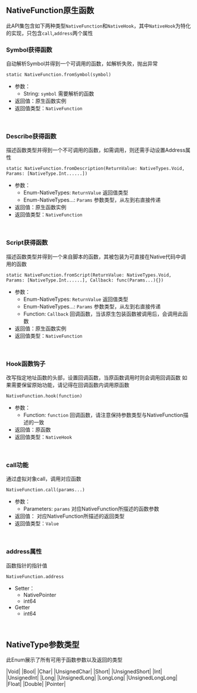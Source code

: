 ## NativeFunction原生函数

此API集包含如下两种类型`NativeFunction`和`NativeHook`，其中`NativeHook`为特化的实现，只包含`call`,`address`两个属性

### Symbol获得函数

自动解析Symbol并得到一个可调用的函数，如解析失败，抛出异常

`static NativeFunction.fromSymbol(symbol)`

- 参数：
  - String: `symbol`
    需要解析的函数
- 返回值：原生函数实例
- 返回值类型：`NativeFunction`

<br>

### Describe获得函数

描述函数类型并得到一个不可调用的函数，如需调用，则还需手动设置Address属性

`static NativeFunction.fromDescription(ReturnValue: NativeTypes.Void, Params: [NativeType.Int......])`

- 参数：
  - Enum-NativeTypes: `ReturnValue`
    返回值类型
  - Enum-NativeTypes...: `Params`
    参数类型，从左到右直接传递
- 返回值：原生函数实例
- 返回值类型：`NativeFunction`

<br>

### Script获得函数

描述函数类型并得到一个来自脚本的函数，其被包装为可直接在Native代码中调用的函数

`static NativeFunction.fromScript(ReturnValue: NativeTypes.Void, Params: [NativeType.Int......], Callback: func(Params...){})`

- 参数：
  - Enum-NativeTypes: `ReturnValue`
    返回值类型
  - Enum-NativeTypes...: `Params`
    参数类型，从左到右直接传递
  - Function: `Callback`
    回调函数，当该原生包装函数被调用后，会调用此函数
- 返回值：原生函数实例
- 返回值类型：`NativeFunction`

<br>

### Hook函数钩子

改写指定地址函数的头部，设置回调函数，当原函数调用时则会调用回调函数
如果需要保留原始功能，请记得在回调函数内调用原函数

`NativeFunction.hook(function)`

- 参数：
  - Function: `function`
    回调函数，请注意保持参数类型与NativeFunction描述的一致
- 返回值：原函数
- 返回值类型：`NativeHook`

<br>

### call功能

通过虚拟对象call，调用对应函数

`NativeFunction.call(params...)`

- 参数：
  - Parameters: `params`
    对应NativeFunction所描述的函数参数
- 返回值：  对应NativeFunction所描述的返回类型
- 返回值类型：`Value`

<br>

### address属性

函数指针的指针值

`NativeFunction.address`

- Setter：
  - NativePointer
  - int64
- Getter
  - int64

<br>

## NativeType参数类型

此Enum展示了所有可用于函数参数以及返回的类型

|Void|
|Bool|
|Char|
|UnsignedChar|
|Short|
|UnsignedShort|
|Int|
|UnsignedInt|
|Long|
|UnsignedLong|
|LongLong|
|UnsignedLongLong|
|Float|
|Double|
|Pointer|

<br>